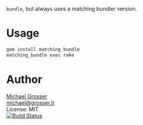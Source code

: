 `bundle`, but always uses a matching bundler version.

Usage
=======

```Bash
gem install matching_bundle
matching_bundle exec rake
```

Author
======
[Michael Grosser](http://grosser.it)<br/>
michael@grosser.it<br/>
License: MIT<br/>
[![Build Status](https://travis-ci.org/grosser/matching_bundle.svg)](https://travis-ci.org/grosser/matching_bundle)
